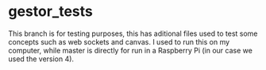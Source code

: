 # gestor_tests

This branch is for testing purposes, this has aditional files used to test some concepts such as web sockets and canvas. I used to run this on my computer, while master is directly for run in a Raspberry Pi (in our case we used the version 4).
